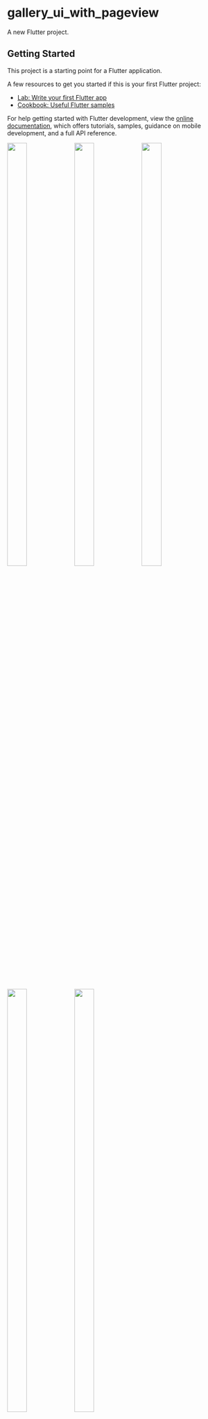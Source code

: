 # gallery_ui_with_pageview

A new Flutter project.

## Getting Started

This project is a starting point for a Flutter application.

A few resources to get you started if this is your first Flutter project:

- [Lab: Write your first Flutter app](https://docs.flutter.dev/get-started/codelab)
- [Cookbook: Useful Flutter samples](https://docs.flutter.dev/cookbook)

For help getting started with Flutter development, view the
[online documentation](https://docs.flutter.dev/), which offers tutorials,
samples, guidance on mobile development, and a full API reference.

<p>
<img src="https://user-images.githubusercontent.com/119835333/234467172-5946748a-3040-4e9e-a240-24e5c8ff62ca.png"height="50%" width = "30%">
<img src="https://user-images.githubusercontent.com/119835333/234467652-c5e9df81-bbdd-4eac-97db-85760d674065.png"height="50%" width = "30%">
<img src="https://user-images.githubusercontent.com/119835333/234467656-df89d7b9-7d5f-4743-b8c4-0b77d6d563f6.png"height="50%" width = "30%">
<img src="https://user-images.githubusercontent.com/119835333/234467177-2a56317e-59a9-4265-9005-a774a58fb392.png"height="50%" width = "30%">
<img src="https://user-images.githubusercontent.com/119835333/234467178-4d3c089e-ce32-457e-8bf6-2061409c208b.png"height="50%" width = "30%">
</p>
